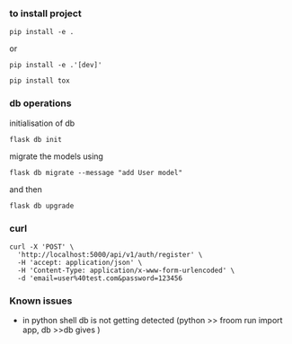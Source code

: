 ### to install project
```
pip install -e .
```
or
```
pip install -e .'[dev]'
```

```
pip install tox
```

### db operations
initialisation of db
```
flask db init
```
migrate the models using 
```
flask db migrate --message "add User model"
```
and then
```
flask db upgrade
```
### curl
```
curl -X 'POST' \
  'http://localhost:5000/api/v1/auth/register' \
  -H 'accept: application/json' \
  -H 'Content-Type: application/x-www-form-urlencoded' \
  -d 'email=user%40test.com&password=123456
```

### Known issues
- in python shell db is not getting detected (python >> froom run import app, db >>db gives <SQLAlchemy engine=None>)